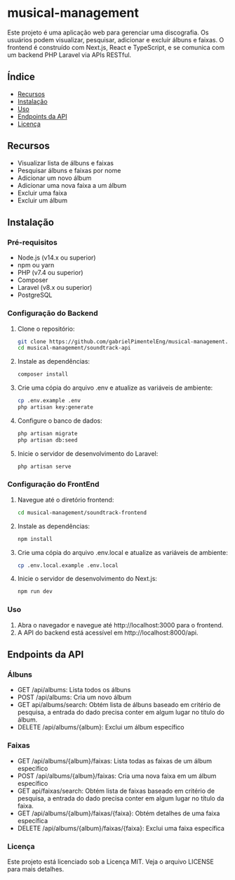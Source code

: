 # musical-management

Este projeto é uma aplicação web para gerenciar uma discografia. Os usuários podem visualizar, pesquisar, adicionar e excluir álbuns e faixas. O frontend é construído com Next.js, React e TypeScript, e se comunica com um backend PHP Laravel via APIs RESTful.

## Índice

- [Recursos](#recursos)
- [Instalação](#instalação)
- [Uso](#uso)
- [Endpoints da API](#endpoints-da-api)
- [Licença](#licença)

## Recursos

- Visualizar lista de álbuns e faixas
- Pesquisar álbuns e faixas por nome
- Adicionar um novo álbum
- Adicionar uma nova faixa a um álbum
- Excluir uma faixa
- Excluir um álbum

## Instalação

### Pré-requisitos

- Node.js (v14.x ou superior)
- npm ou yarn
- PHP (v7.4 ou superior)
- Composer
- Laravel (v8.x ou superior)
- PostgreSQL

### Configuração do Backend

1. Clone o repositório:

   ```bash
   git clone https://github.com/gabrielPimentelEng/musical-management.git
   cd musical-management/soundtrack-api
   
2. Instale as dependências:

   ```bash
   composer install
   
3. Crie uma cópia do arquivo .env e atualize as variáveis de ambiente:

   ```bash
   cp .env.example .env
   php artisan key:generate
   
4. Configure o banco de dados:

   ```bash
   php artisan migrate
   php artisan db:seed

5. Inicie o servidor de desenvolvimento do Laravel:

   ```bash
   php artisan serve

### Configuração do FrontEnd

1. Navegue até o diretório frontend:

   ```bash
   cd musical-management/soundtrack-frontend
   
2. Instale as dependências:

   ```bash
   npm install
   
3. Crie uma cópia do arquivo .env.local e atualize as variáveis de ambiente:

   ```bash
   cp .env.local.example .env.local
   
4. Inicie o servidor de desenvolvimento do Next.js:

   ```bash
   npm run dev

### Uso

1. Abra o navegador e navegue até http://localhost:3000 para o frontend.
2. A API do backend está acessível em http://localhost:8000/api.

## Endpoints da API

### Álbuns

- GET /api/albums: Lista todos os álbuns
- POST /api/albums: Cria um novo álbum
- GET api/albums/search: Obtém lista de álbuns baseado em critério de pesquisa, a entrada do dado precisa conter em algum lugar no título do álbum.
- DELETE /api/albums/{album}: Exclui um álbum específico

### Faixas

- GET /api/albums/{album}/faixas: Lista todas as faixas de um álbum específico
- POST /api/albums/{album}/faixas: Cria uma nova faixa em um álbum específico
- GET api/faixas/search: Obtém lista de faixas baseado em critério de pesquisa, a entrada do dado precisa conter em algum lugar no título da faixa.
- GET /api/albums/{album}/faixas/{faixa}: Obtém detalhes de uma faixa específica
- DELETE /api/albums/{album}/faixas/{faixa}: Exclui uma faixa específica

### Licença

Este projeto está licenciado sob a Licença MIT. Veja o arquivo LICENSE para mais detalhes.

